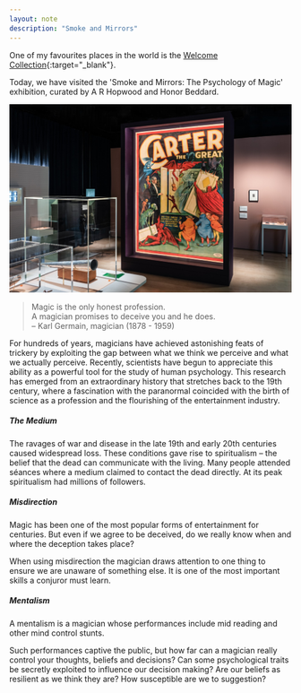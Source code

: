 ```yaml
---
layout: note
description: "Smoke and Mirrors"
---
```


One of my favourites places in the world is the [Welcome Collection][2]{:target="_blank"}.

Today, we have visited the 'Smoke and Mirrors: The Psychology of Magic'
exhibition, curated by A R Hopwood and Honor Beddard.

![Smoke and Mirrors][1]

> Magic is the only honest profession.  
> A magician promises to deceive you and he does.  
> – Karl Germain, magician (1878 - 1959)

For hundreds of years, magicians have achieved astonishing feats of trickery by
exploiting the gap between what we think we perceive and what we actually
perceive. Recently, scientists have begun to appreciate this ability as a
powerful tool for the study of human psychology. This research has emerged from
an extraordinary history that stretches back to the 19th century, where a
fascination with the paranormal coincided with the birth of science as a
profession and the flourishing of the entertainment industry.


##### The Medium

The ravages of war and disease in the late 19th and early 20th centuries caused
widespread loss. These conditions gave rise to spiritualism – the belief that
the dead can communicate with the living. Many people attended séances where a
medium claimed to contact the dead directly. At its peak spiritualism had
millions of followers.


##### Misdirection

Magic has been one of the most popular forms of entertainment for centuries.
But even if we agree to be deceived, do we really know when and where the
deception takes place?

When using misdirection the magician draws attention to one thing to ensure we
are unaware of something else. It is one of the most important skills a
conjuror must learn.


##### Mentalism

A mentalism is a magician whose performances include mid reading and other mind
control stunts.

Such performances captive the public, but how far can a magician really control
your thoughts, beliefs and decisions? Can some psychological traits be
secretly exploited to influence our decision making? Are our beliefs as
resilient as we think they are? How susceptible are we to suggestion?


[1]: /assets/images/notes/smoke-and-mirrors.jpg
[2]: https://wellcomecollection.org/
